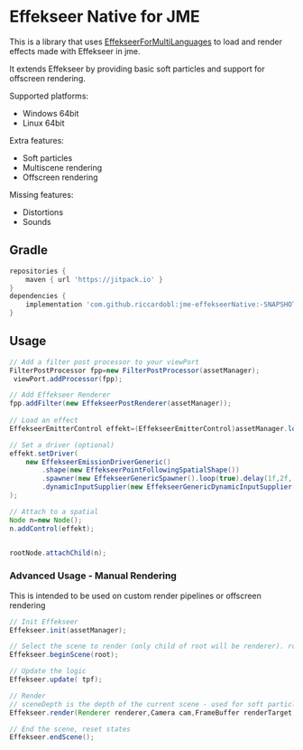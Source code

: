 # Effekseer Native for JME

This is a library that uses [EffekseerForMultiLanguages](https://github.com/effekseer/EffekseerForMultiLanguages) to load and render effects made with Effekseer in jme.

It extends Effekseer by providing basic soft particles and support for offscreen rendering.

Supported platforms:
- Windows 64bit
- Linux 64bit

Extra features:
- Soft particles
- Multiscene rendering
- Offscreen rendering

Missing features:
- Distortions
- Sounds

## Gradle 
```gradle
repositories {
	maven { url 'https://jitpack.io' }
}
dependencies {
	implementation 'com.github.riccardobl:jme-effekseerNative:-SNAPSHOT'
}

```


## Usage
```java
// Add a filter post processor to your viewPort
FilterPostProcessor fpp=new FilterPostProcessor(assetManager);
 viewPort.addProcessor(fpp);

// Add Effekseer Renderer
fpp.addFilter(new EffekseerPostRenderer(assetManager));
        
// Load an effect
EffekseerEmitterControl effekt=(EffekseerEmitterControl)assetManager.loadAsset("effekts/Pierre/Lightning.efkefc");

// Set a driver (optional)
effekt.setDriver(
    new EffekseerEmissionDriverGeneric()
        .shape(new EffekseerPointFollowingSpatialShape())
        .spawner(new EffekseerGenericSpawner().loop(true).delay(1f,2f, 1f).maxInstances(1000))
        .dynamicInputSupplier(new EffekseerGenericDynamicInputSupplier().set(0,10f).set(1,11f))
);

// Attach to a spatial
Node n=new Node();
n.addControl(effekt);


rootNode.attachChild(n);

```

### Advanced Usage - Manual Rendering
This is intended to be used on custom render pipelines or offscreen rendering
```java
// Init Effekseer
Effekseer.init(assetManager);

// Select the scene to render (only child of root will be renderer). root=null to render all.
Effekseer.beginScene(root);

// Update the logic
Effekseer.update( tpf);

// Render
// sceneDepth is the depth of the current scene - used for soft particles
Effekseer.render(Renderer renderer,Camera cam,FrameBuffer renderTarget,Texture sceneDepth);

// End the scene, reset states
Effekseer.endScene();

```



